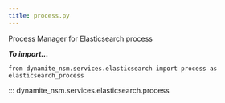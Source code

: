 ```yaml
---
title: process.py
---
```


Process Manager for Elasticsearch process

***To import...***
```python3
from dynamite_nsm.services.elasticsearch import process as elasticsearch_process
```
::: dynamite_nsm.services.elasticsearch.process